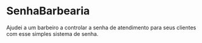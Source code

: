 # SenhaBarbearia

Ajudei a um barbeiro a controlar a senha de atendimento para seus clientes com esse simples sistema de senha.
